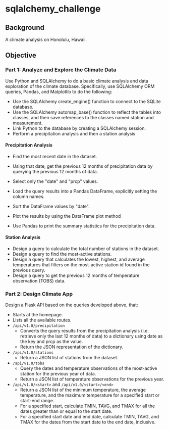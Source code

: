 # sqlalchemy_challenge

Background
--------
A climate analysis on Honolulu, Hawaii.

## Objective ##
### Part 1: Analyze and Explore the Climate Data ###
Use Python and SQLAlchemy to do a basic climate analysis and data exploration of the climate database. Specifically, use SQLAlchemy ORM queries, Pandas, and Matplotlib to do the following:
* Use the SQLAlchemy create_engine() function to connect to the SQLite database.
* Use the SQLAlchemy automap_base() function to reflect the tables into classes, and then save references to the classes named station and measurement.
* Link Python to the database by creating a SQLAlchemy session.
* Perform a precipitation analysis and then a station analysis
#### Precipitation Analysis ####
- Find the most recent date in the dataset.
- Using that date, get the previous 12 months of precipitation data by querying the previous 12 months of data.
- Select only the "date" and "prcp" values.
- Load the query results into a Pandas DataFrame, explicitly setting the column names.
- Sort the DataFrame values by "date".
- Plot the results by using the DataFrame plot method

- Use Pandas to print the summary statistics for the precipitation data.

#### Station Analysis ####
- Design a query to calculate the total number of stations in the dataset.
- Design a query to find the most-active stations.
- Design a query that calculates the lowest, highest, and average temperatures that filters on the most-active station id found in the previous query.
- Design a query to get the previous 12 months of temperature observation (TOBS) data.


### Part 2: Design Climate App ###
Design a Flask API based on the queries developed above, that:
- Starts at the homepage.
- Lists all the available routes.
- `/api/v1.0/precipitation`
  - Converts the query results from the precipitation analysis (i.e. retrieve only the last 12 months of data) to a dictionary using date as the key and prcp as the value.
  - Return the JSON representation of the dictionary.
- `/api/v1.0/stations`
  - Return a JSON list of stations from the dataset.
- `/api/v1.0/tobs`
  - Query the dates and temperature observations of the most-active station for the previous year of data.
  - Return a JSON list of temperature observations for the previous year.
- `/api/v1.0/<start>` and `/api/v1.0/<start>/<end>`
  - Return a JSON list of the minimum temperature, the average temperature, and the maximum temperature for a specified start or start-end range.
  - For a specified start, calculate TMIN, TAVG, and TMAX for all the dates greater than or equal to the start date.
  - For a specified start date and end date, calculate TMIN, TAVG, and TMAX for the dates from the start date to the end date, inclusive.
